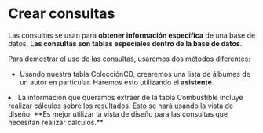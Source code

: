 
# Crear consultas

Las consultas se usan para **obtener información específica** de una base de datos. L**as consultas son tablas especiales dentro de la base de datos**.

Para demostrar el uso de las consultas, usaremos dos métodos diferentes:


- Usando nuestra tabla ColecciónCD, crearemos una lista de álbumes de un autor en particular. Haremos esto utilizando el **asistente**.
</li>
<li>
La información que queramos extraer de la tabla Combustible incluye realizar cálculos sobre los resultados. Esto se hará usando la vista de diseño. **Es mejor utilizar la vista de diseño para las consultas que necesitan realizar cálculos.**
</li>

